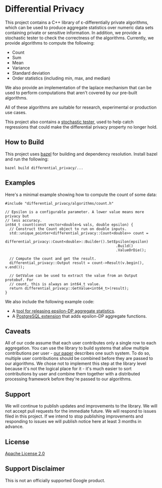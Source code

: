 # Differential Privacy

This project contains a C++ library of ε-differentially private algorithms,
which can be used to produce aggregate statistics over numeric data sets
containing private or sensitive information. In addition, we provide a
stochastic tester to check the correctness of the algorithms. Currently, we
provide algorithms to compute the following:

  * Count
  * Sum
  * Mean
  * Variance
  * Standard deviation
  * Order statistics (including min, max, and median)

We also provide an implementation of the laplace mechanism that can be used to
perform computations that aren't covered by our pre-built algorithms.

All of these algorithms are suitable for research, experimental or production
use cases.

This project also contains a
[stochastic tester](https://github.com/google/differential-privacy/tree/master/differential_privacy/testing),
used to help catch regressions that could make the differential privacy
property no longer hold.

## How to Build

This project uses [bazel](https://bazel.build) for building and dependency
resolution. Install bazel and run the following:

```bazel build differential_privacy/...```

## Examples

Here's a minimal example showing how to compute the count of some data:

```
#include "differential_privacy/algorithms/count.h"

// Epsilon is a configurable parameter. A lower value means more privacy but
// less accuracy.
int64_t count(const vector<double>& vals, double epsilon) {
  // Construct the Count object to run on double inputs.
  std::unique_pointer<differential_privacy::Count<double>> count =
     differential_privacy::Count<double>::Builder().SetEpsilon(epsilon)
                                                   .Build()
                                                   .ValueOrDie();

  // Compute the count and get the result.
  differential_privacy::Output result = count->Result(v.begin(), v.end());

  // GetValue can be used to extract the value from an Output protobuf. For
  // count, this is always an int64_t value.
  return differential_privacy::GetValue<int64_t>(result);
}

```

We also include the following example code:
- A [tool for releasing epsilon-DP aggregate statistics](https://github.com/google/differential-privacy/tree/master/differential_privacy/example).
- A [PostgreSQL extension](https://github.com/google/differential-privacy/tree/master/differential_privacy/postgres)
that adds epsilon-DP aggregate functions.

## Caveats

All of our code assume that each user contributes only a single row to each
aggregation. You can use the library to build systems that allow multiple
contributions per user - [our paper](https://arxiv.org/abs/1909.01917) describes
one such system. To do so, multiple user contributions should be combined before
they are passed to our algorithms. We chose not to implement this step at the
library level because it's not the logical place for it - it's much easier to
sort contributions by user and combine them together with a distributed
processing framework before they're passed to our algorithms.

## Support

We will continue to publish updates and improvements to the library. We will not
accept pull requests for the immediate future. We will respond to issues filed
in this project. If we intend to stop publishing improvements and responding to
issues we will publish notice here at least 3 months in advance.

## License

[Apache License 2.0](LICENSE)

## Support Disclaimer

This is not an officially supported Google product.
